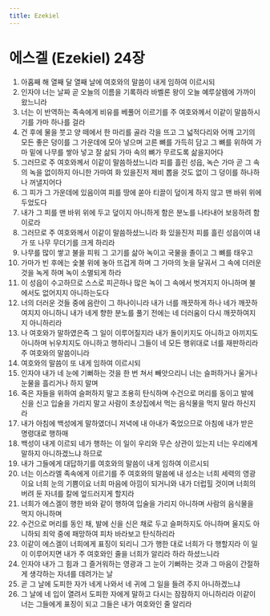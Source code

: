 ```yaml
---
title: Ezekiel
---
```


# 에스겔 (Ezekiel) 24장
1. 아홉째 해 열째 달 열째 날에 여호와의 말씀이 내게 임하여 이르시되
1. 인자야 너는 날짜 곧 오늘의 이름을 기록하라 바벨론 왕이 오늘 예루살렘에 가까이 왔느니라
1. 너는 이 반역하는 족속에게 비유를 베풀어 이르기를 주 여호와께서 이같이 말씀하시기를 가마 하나를 걸라
1. 건 후에 물을 붓고 양 떼에서 한 마리를 골라 각을 뜨고 그 넓적다리와 어깨 고기의 모든 좋은 덩이를 그 가운데에 모아 넣으며 고른 뼈를 가득히 담고 그 뼈를 위하여 가마 밑에 나무를 쌓아 넣고 잘 삶되 가마 속의 뼈가 무르도록 삶을지어다
1. 그러므로 주 여호와께서 이같이 말씀하셨느니라 피를 흘린 성읍, 녹슨 가마 곧 그 속의 녹을 없이하지 아니한 가마여 화 있을진저 제비 뽑을 것도 없이 그 덩이를 하나하나 꺼낼지어다
1. 그 피가 그 가운데에 있음이여 피를 땅에 쏟아 티끌이 덮이게 하지 않고 맨 바위 위에 두었도다
1. 내가 그 피를 맨 바위 위에 두고 덮이지 아니하게 함은 분노를 나타내어 보응하려 함이로라
1. 그러므로 주 여호와께서 이같이 말씀하셨느니라 화 있을진저 피를 흘린 성읍이여 내가 또 나무 무더기를 크게 하리라
1. 나무를 많이 쌓고 불을 피워 그 고기를 삶아 녹이고 국물을 졸이고 그 뼈를 태우고
1. 가마가 빈 후에는 숯불 위에 놓아 뜨겁게 하며 그 가마의 놋을 달궈서 그 속에 더러운 것을 녹게 하며 녹이 소멸되게 하라
1. 이 성읍이 수고하므로 스스로 피곤하나 많은 녹이 그 속에서 벗겨지지 아니하며 불에서도 없어지지 아니하는도다
1. 너의 더러운 것들 중에 음란이 그 하나이니라 내가 너를 깨끗하게 하나 네가 깨끗하여지지 아니하니 내가 네게 향한 분노를 풀기 전에는 네 더러움이 다시 깨끗하여지지 아니하리라
1. 나 여호와가 말하였은즉 그 일이 이루어질지라 내가 돌이키지도 아니하고 아끼지도 아니하며 뉘우치지도 아니하고 행하리니 그들이 네 모든 행위대로 너를 재판하리라 주 여호와의 말씀이니라
1. 여호와의 말씀이 또 내게 임하여 이르시되
1. 인자야 내가 네 눈에 기뻐하는 것을 한 번 쳐서 빼앗으리니 너는 슬퍼하거나 울거나 눈물을 흘리거나 하지 말며
1. 죽은 자들을 위하여 슬퍼하지 말고 조용히 탄식하며 수건으로 머리를 동이고 발에 신을 신고 입술을 가리지 말고 사람이 초상집에서 먹는 음식물을 먹지 말라 하신지라
1. 내가 아침에 백성에게 말하였더니 저녁에 내 아내가 죽었으므로 아침에 내가 받은 명령대로 행하매
1. 백성이 내게 이르되 네가 행하는 이 일이 우리와 무슨 상관이 있는지 너는 우리에게 말하지 아니하겠느냐 하므로
1. 내가 그들에게 대답하기를 여호와의 말씀이 내게 임하여 이르시되
1. 너는 이스라엘 족속에게 이르기를 주 여호와의 말씀에 내 성소는 너희 세력의 영광이요 너희 눈의 기쁨이요 너희 마음에 아낌이 되거니와 내가 더럽힐 것이며 너희의 버려 둔 자녀를 칼에 엎드러지게 할지라
1. 너희가 에스겔이 행한 바와 같이 행하여 입술을 가리지 아니하며 사람의 음식물을 먹지 아니하며
1. 수건으로 머리를 동인 채, 발에 신을 신은 채로 두고 슬퍼하지도 아니하며 울지도 아니하되 죄악 중에 패망하여 피차 바라보고 탄식하리라
1. 이같이 에스겔이 너희에게 표징이 되리니 그가 행한 대로 너희가 다 행할지라 이 일이 이루어지면 내가 주 여호와인 줄을 너희가 알리라 하라 하셨느니라
1. 인자야 내가 그 힘과 그 즐거워하는 영광과 그 눈이 기뻐하는 것과 그 마음이 간절하게 생각하는 자녀를 데려가는 날
1. 곧 그 날에 도피한 자가 네게 나와서 네 귀에 그 일을 들려 주지 아니하겠느냐
1. 그 날에 네 입이 열려서 도피한 자에게 말하고 다시는 잠잠하지 아니하리라 이같이 너는 그들에게 표징이 되고 그들은 내가 여호와인 줄 알리라